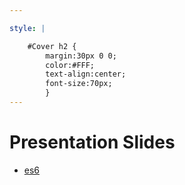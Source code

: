 ```yaml
---

style: |

    #Cover h2 {
        margin:30px 0 0;
        color:#FFF;
        text-align:center;
        font-size:70px;
        }
---
```


# Presentation Slides


- [es6](/presetations/2017-08-31-es6)
